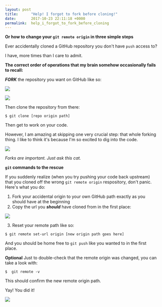 ```yaml
---
layout: post
title:      "Help! I forgot to fork before cloning!"
date:       2017-10-23 22:11:18 +0000
permalink:  help_i_forgot_to_fork_before_cloning
---
```


**Or how to change your `git remote origin` in three simple steps**

Ever accidentally cloned a GitHub repository you don't have `push` access to?

I have, more times than I care to admit.


**The correct order of operations that my brain somehow occasionally fails to recall:**

***FORK*** the repository you want on GitHub like so:

![](https://i.imgur.com/F9xgFiw.png)

![](https://i.imgur.com/4ajwCzA.png)

Then clone the repository from there:

`$ git clone [repo origin path]`

Then get to work on your code.

However, I am amazing at skipping one very crucial step: that whole forking thing. I like to think it's because I'm so excited to dig into the code.


![](http://ericsteinborn.com/github-for-cats/img/forking.gif)

*Forks are important. Just ask this cat.*


**`git` commands to the rescue**

If you suddenly realize (when you try pushing your code back upstream) that you cloned off the wrong `git remote origin` respository, don't panic. Here's what you do:

1. Fork your accidental origin to your own GitHub path exactly as you should have at the beginning
2. Copy the url you ***should*** have cloned from in the first place:

![](https://i.imgur.com/LIKaRfx.png)

3. Reset your remote path like so:

`$ git remote set-url origin [new origin path goes here]`

And you should be home free to `git push` like you wanted to in the first place.


**Optional**
Just to double-check that the remote origin was changed, you can take a look with:

```
$  git remote -v
```

This should confirm the new remote origin path.

Yay! You did it!

![](https://explainxkcd.com/wiki/images/4/4d/git.png)


